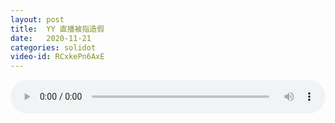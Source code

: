 ```yaml
---
layout: post
title:  YY 直播被指造假
date:   2020-11-21
categories: solidot
video-id: RCxkePn6AxE
---
```


<audio id="youtube" style="width: 100%;" video-id="RCxkePn6AxE" controls></audio>

<script async type="text/javascript" src="/audio.js"></script>

